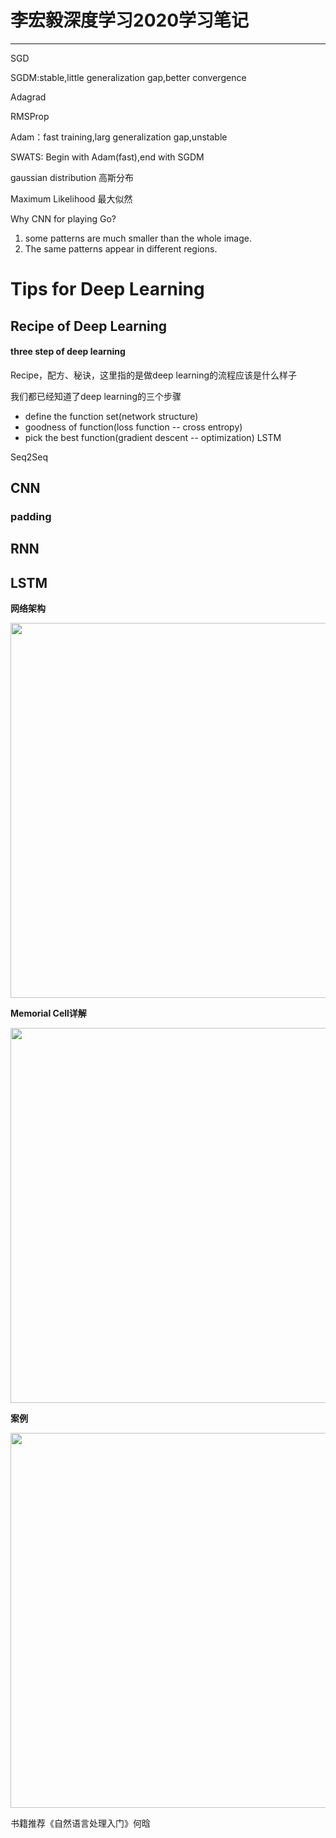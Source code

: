 # 李宏毅深度学习2020学习笔记
---
SGD

SGDM:stable,little generalization gap,better convergence

Adagrad

RMSProp

Adam：fast training,larg generalization gap,unstable

SWATS: Begin with Adam(fast),end with SGDM

gaussian distribution 高斯分布

Maximum Likelihood 最大似然


Why CNN for playing Go?
1. some patterns are much smaller than the whole image.
2. The same patterns appear in different regions.

# Tips for Deep Learning
## Recipe of Deep Learning
#### three step of deep learning
Recipe，配方、秘诀，这里指的是做deep learning的流程应该是什么样子

我们都已经知道了deep learning的三个步骤

- define the function set(network structure) 
- goodness of function(loss function -- cross entropy)
- pick the best function(gradient descent -- optimization)
LSTM

Seq2Seq

## CNN
### padding


## RNN

## LSTM
__网络架构__

<img src="https://github.com/MemorialCheng/EverybodyEveryday/blob/master/DeepLearning/images/LSTM_1.png" width="600">

__Memorial Cell详解__

<img src="https://github.com/MemorialCheng/EverybodyEveryday/blob/master/DeepLearning/images/LSTM_2.png" width="600">

__案例__

<img src="https://github.com/MemorialCheng/EverybodyEveryday/blob/master/DeepLearning/images/LSTM_3.png" width="600">




书籍推荐《自然语言处理入门》何晗
